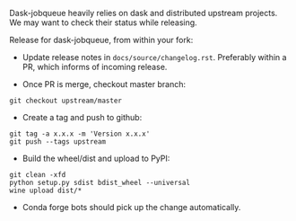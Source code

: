 Dask-jobqueue heavily relies on dask and distributed upstream projects.  
We may want to check their status while releasing.


Release for dask-jobqueue, from within your fork:

* Update release notes in `docs/source/changelog.rst`. Preferably within a PR,
which informs of incoming release.

* Once PR is merge, checkout master branch:

````
git checkout upstream/master
````

* Create a tag and push to github:

````
git tag -a x.x.x -m 'Version x.x.x'
git push --tags upstream
````

* Build the wheel/dist and upload to PyPI:

````
git clean -xfd
python setup.py sdist bdist_wheel --universal
wine upload dist/*
````

* Conda forge bots should pick up the change automatically.

